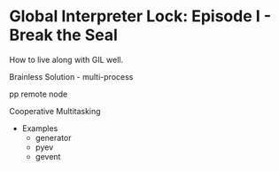 # Global Interpreter Lock: Episode I - Break the Seal

How to live along with GIL well.

Brainless Solution - multi-process

pp remote node

Cooperative Multitasking
* Examples
  * generator
  * pyev
  * gevent